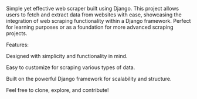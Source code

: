 Simple yet effective web scraper built using Django. This project allows users to fetch and extract data from websites with ease, showcasing the integration of web scraping functionality within a Django framework. Perfect for learning purposes or as a foundation for more advanced scraping projects.

Features:

Designed with simplicity and functionality in mind.

Easy to customize for scraping various types of data.

Built on the powerful Django framework for scalability and structure.

Feel free to clone, explore, and contribute!
